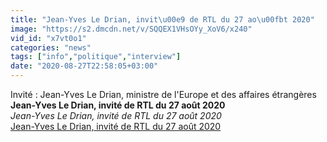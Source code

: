 ```yaml
---
title: "Jean-Yves Le Drian, invit\u00e9 de RTL du 27 ao\u00fbt 2020"
image: "https://s2.dmcdn.net/v/SQQEX1VHsOYy_XoV6/x240"
vid_id: "x7vt0o1"
categories: "news"
tags: ["info","politique","interview"]
date: "2020-08-27T22:58:05+03:00"
---
```

Invité : Jean-Yves Le Drian, ministre de l'Europe et des affaires étrangères<br><b>Jean-Yves Le Drian, invité de RTL du 27 août 2020</b><br> <i>Jean-Yves Le Drian, invité de RTL du 27 août 2020</i><br> <u>Jean-Yves Le Drian, invité de RTL du 27 août 2020</u>
